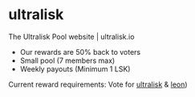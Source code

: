 # ultralisk

The Ultralisk Pool website | ultralisk.io

- Our rewards are 50% back to voters
- Small pool (7 members max)
- Weekly payouts (Minimum 1 LSK)

Current reward requirements: Vote for [ultralisk](https://explorer.lisk.io/address/1605683440295884021L) & [leon](https://explorer.lisk.io/address/16811843780664295310L))
